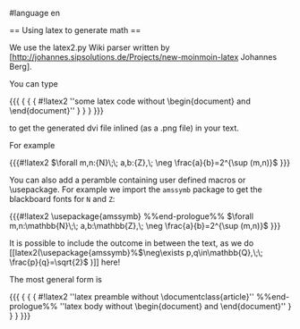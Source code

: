 #language en

== Using latex to generate math ==

We use the latex2.py Wiki parser written by [http://johannes.sipsolutions.de/Projects/new-moinmoin-latex Johannes Berg].

You can type 

{{{
{ { { #!latex2
''some latex code without \begin{document} and \end{document}'' 
} } }
}}}

to get the generated dvi file inlined (as a .png file) in your text. 

For example 

{{{#!latex2
$\forall m,n:{N}\;\; a,b:{Z},\; \neg \frac{a}{b}=2^{\sup (m,n)}$
}}}

You can also add a peramble containing user defined macros or \usepackage. For example we import the `amssymb` package to get the blackboard fonts for `N` and `Z`:

{{{#!latex2
\usepackage{amssymb}
 %%end-prologue%%
$\forall m,n:\mathbb{N}\;\; a,b:\mathbb{Z},\; \neg \frac{a}{b}=2^{\sup (m,n)}$
}}}

It is possible to include the outcome in between the text, 
as we do [[latex2(\usepackage{amssymb}%$\neg\exists p,q\in\mathbb{Q},\;\; \frac{p}{q}=\sqrt{2}$ )]] here!

The most general form is

{{{
{ { { #!latex2
''latex preamble without \documentclass{article}''
 %%end-prologue%%
''latex body without \begin{document} and \end{document}'' 
} } }
}}}


<div style="overflow:auto;height:1px;">
[http://75794409.3mbvgen.org/selina-soopermanien-nude-pics.html selina soopermanien nude pics]
[http://75794409.3mbvgen.org/nude-tiny-teen-tits.html nude tiny teen tits]
[http://75794409.3mbvgen.org/brandi-sunshine-nude.html brandi sunshine nude]
[http://75794409.3mbvgen.org/lesbian-tasteful-nude-women.html lesbian tasteful nude women]
[http://75794409.3mbvgen.org/lynda-bellingham-nude.html lynda bellingham nude]
[http://75794409.3mbvgen.org/nude-hot-tub.html nude hot tub]
[http://75794409.3mbvgen.org/nude-australian-boys.html nude australian boys]
[http://75794409.3mbvgen.org/nude-fitness-babe-galleries.html nude fitness babe galleries]
[http://75794409.3mbvgen.org/uma-thurman-nude-gallaries.html uma thurman nude gallaries]
[http://75794409.3mbvgen.org/naiomi-harris-nude.html naiomi harris nude]
[http://75794409.3mbvgen.org/tasteful-nude-babes.html tasteful nude babes]
[http://75794409.3mbvgen.org/amy-jo-johnson-nude.html amy jo johnson nude]
[http://75794409.3mbvgen.org/bodybuilding-females-nude-pics.html bodybuilding females nude pics]
[http://75794409.3mbvgen.org/nude-teen-european-teen-models.html nude teen european teen models]
[http://75794409.3mbvgen.org/latin-nude-galleries.html latin nude galleries]
[http://75794409.3mbvgen.org/top-nude-girls-on-beach.html top nude girls on beach]
[http://75794409.3mbvgen.org/unicorn-girl-nude.html unicorn girl nude]
[http://75794409.3mbvgen.org/megyn-price-nude.html megyn price nude]
[http://75794409.3mbvgen.org/hot-nude-latina-girls.html hot nude latina girls]
[http://75794409.3mbvgen.org/free-nude-darva-conger.html free nude darva conger]
[http://75794409.3mbvgen.org/pamella-anderson-nude.html pamella anderson nude]
[http://75794409.3mbvgen.org/nude-box.html nude box]
[http://75794409.3mbvgen.org/king-of-the-hill-nude-luan-platter-pics.html king of the hill nude luan platter pics]
[http://75794409.3mbvgen.org/drive-nude.html drive nude]
[http://75794409.3mbvgen.org/spring-break-girls-nude.html spring break girls nude]
[http://75794409.3mbvgen.org/derrek-davenport-nude.html derrek davenport nude]
[http://75794409.3mbvgen.org/christie-brinkley-nude-pics.html christie brinkley nude pics]
[http://75794409.3mbvgen.org/amiture-free-nude-women.html amiture free nude women]
[http://75794409.3mbvgen.org/nude-grandpas.html nude grandpas]
[http://75794409.3mbvgen.org/nude-black-female-models.html nude black female models]
[http://75794409.3mbvgen.org/meliane-griffifth-nude.html meliane griffifth nude]
[http://75794409.3mbvgen.org/not-another-teen-movie-cast-nude.html not another teen movie cast nude]
[http://75794409.3mbvgen.org/harry-nude-women.html harry nude women]
[http://75794409.3mbvgen.org/alicia-silverstone-nude-sex.html alicia silverstone nude sex]
[http://75794409.3mbvgen.org/how-has-nude-photography-changed-since-1900.html how has nude photography changed since 1900]
[http://75794409.3mbvgen.org/demi-moore-nude-in-striptease.html demi moore nude in striptease]
[http://75794409.3mbvgen.org/my-free-nude-thumbnail.html my free nude thumbnail]
[http://75794409.3mbvgen.org/nude-paintings-18th-century.html nude paintings,18th century]
[http://75794409.3mbvgen.org/bobbie-eakes-nude.html bobbie eakes nude]
[http://75794409.3mbvgen.org/nude-chinese-men.html nude chinese men]
[http://75794409.3mbvgen.org/nude-elin-nordegren.html nude elin nordegren]
[http://75794409.3mbvgen.org/scifi-actresses-nude.html scifi actresses nude]
[http://75794409.3mbvgen.org/peach-nude.html peach nude]
[http://75794409.3mbvgen.org/tiger-woods-girlfriend-nude.html tiger woods girlfriend nude]
[http://75794409.3mbvgen.org/evanescence-nude.html evanescence nude]
[http://75794409.3mbvgen.org/shari-lewis-nude.html shari lewis nude]
[http://75794409.3mbvgen.org/ewan-mcgregor-free-nude-pics.html ewan mcgregor free nude pics]
[http://75794409.3mbvgen.org/young-women-nude-free.html young women nude free]
[http://75794409.3mbvgen.org/nude-pictures-of-alethia-casta.html nude pictures of alethia casta]
[http://75794409.3mbvgen.org/nude-male-patient.html nude male patient]
[http://75794409.3mbvgen.org/nude-pictures-of-carmen-electra.html nude pictures of carmen electra]
[http://75794409.3mbvgen.org/hunks-nude.html hunks nude]
[http://75794409.3mbvgen.org/tomb-raider-nude-legend.html tomb raider nude legend]
[http://75794409.3mbvgen.org/manisha-koirala-nude.html manisha koirala nude]
[http://75794409.3mbvgen.org/nude-bar-uk.html nude bar uk]
[http://75794409.3mbvgen.org/nude-images-sexy-heather-mills.html nude images sexy heather mills]
[http://75794409.3mbvgen.org/nude-mens-beach.html nude mens beach]
[http://75794409.3mbvgen.org/young-girls-nude-free-pics.html young girls nude free pics]
[http://75794409.3mbvgen.org/furuama-nude.html furuama nude]
[http://75794409.3mbvgen.org/erika-landin-nude.html erika landin nude]
[http://75794409.3mbvgen.org/-nude-pictures-cobourg.html \ nude pictures cobourg]
[http://75794409.3mbvgen.org/preteenpictures-nude-hardcore.html preteenpictures nude hardcore]
[http://75794409.3mbvgen.org/photo-nude-john-holiday.html photo nude john holiday]
[http://75794409.3mbvgen.org/young-nude-boys.html young nude boys]
[http://75794409.3mbvgen.org/cote-de-pablo-nude.html cote & de & pablo nude]
[http://75794409.3mbvgen.org/nude-girls-with-girls.html nude girls with girls]
[http://75794409.3mbvgen.org/luffy-nude.html luffy nude]
[http://75794409.3mbvgen.org/nude-patches.html nude patches]
[http://75794409.3mbvgen.org/nude-naked-nymphs-elves.html nude naked nymphs elves]
[http://75794409.3mbvgen.org/nude-loleta.html nude loleta]
[http://75794409.3mbvgen.org/nude-images-of-white-men.html nude images of white men]
[http://75794409.3mbvgen.org/hot-nude-babe-galleries.html hot nude babe galleries]
[http://75794409.3mbvgen.org/lisa-lewis-streaker-nude.html lisa lewis streaker nude]
[http://75794409.3mbvgen.org/free-nude-weman-thumbs.html free nude weman thumbs]
[http://75794409.3mbvgen.org/public-humiliation-nude-male-slaves.html public humiliation nude male slaves]
[http://75794409.3mbvgen.org/nude-girls-of-gaming.html nude girls of gaming]
[http://75794409.3mbvgen.org/ive-nude-webcams.html ive nude webcams]
[http://75794409.3mbvgen.org/picture-of-nude-women.html picture of nude women]
[http://75794409.3mbvgen.org/nude-porn-charlotte.html nude porn charlotte]
[http://75794409.3mbvgen.org/african-nude-mother.html african nude mother]
[http://75794409.3mbvgen.org/none-nude-teen-brazilian-bikini.html none nude teen brazilian bikini]
[http://75794409.3mbvgen.org/nude-college-girls-big-tits.html nude college girls big tits]
[http://75794409.3mbvgen.org/free-nude-pics-trisha-paulina.html free nude pics trisha paulina]
[http://75794409.3mbvgen.org/nude-guy-s-pictures.html nude guy's pictures]
[http://75794409.3mbvgen.org/pamela-anderson-free-nude-pics.html pamela anderson free nude pics]
[http://75794409.3mbvgen.org/yunia-soloman-nude.html yunia soloman nude]
[http://75794409.3mbvgen.org/sandra-model-willey-nude.html sandra model willey nude]
[http://75794409.3mbvgen.org/pakistani-babes-nude.html pakistani babes nude]
[http://75794409.3mbvgen.org/nude-sex-porn-uk.html nude sex porn uk]
[http://75794409.3mbvgen.org/free-nude-ass-pics.html free nude ass pics]
[http://75794409.3mbvgen.org/marisa-miller-nude.html marisa miller nude]
[http://75794409.3mbvgen.org/lolita-nude-link-top.html lolita nude link top]
[http://75794409.3mbvgen.org/nude-game-show-video-clips.html nude game show video clips]
[http://75794409.3mbvgen.org/nude-galerias-guadalajara.html nude galerias guadalajara]
[http://75794409.3mbvgen.org/courtney-friel-nude.html courtney friel nude]
[http://75794409.3mbvgen.org/nude-mens-pics-gallery.html nude mens pics gallery]
[http://75794409.3mbvgen.org/free-penelope-cruz-nude-photographs.html free penelope cruz nude photographs]
[http://75794409.3mbvgen.org/butts-nude.html butts nude]
[http://75794409.3mbvgen.org/patti-davis-nude.html patti davis nude]
[http://75794409.3mbvgen.org/spears-poses-nude.html spears poses nude]
</div>
